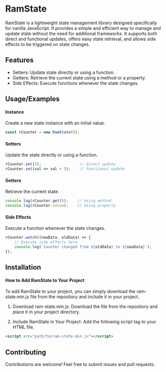 # RamState
RamState is a lightweight state management library designed specifically for vanilla JavaScript. It provides a simple and efficient way to manage and update state without the need for additional frameworks. It supports both direct and functional updates, offers easy state retrieval, and allows side effects to be triggered on state changes.


## Features

- Setters: Update state directly or using a function.
- Getters: Retrieve the current state using a method or a property.
- Side Effects: Execute functions whenever the state changes.


## Usage/Examples
#### Instance
Create a new state instance with an initial value.

```javascript
const rCounter = new RamState(0);

```

#### Setters
Update the state directly or using a function.
```javascript
rCounter.set(5);                 // Direct update
rCounter.set(val => val + 5);    // Functional update
```

#### Getters
Retrieve the current state.
```javascript
console.log(rCounter.get());    // Using method
console.log(rCounter.value);    // Using property
```

#### Side Effects
Execute a function whenever the state changes.
```javascript
rCounter.watch((newData, oldData) => {
    // Execute side effects here
    console.log(`Counter changed from ${oldData} to ${newData}`);
});
```

## Installation
#### How to Add RamState to Your Project
To add RamState to your project, you can simply download the ram-state.min.js file from the repository and include it in your project.

1. Download ram-state.min.js: 
Download the file from the repository and place it in your project directory.

2. Include RamState in Your Project:
Add the following script tag to your HTML file.

```html
<script src="path/to/ram-state.min.js"></script>
```

## Contributing

Contributions are welcome! Feel free to submit issues and pull requests.